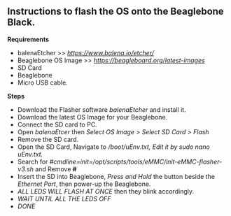 ## Instructions to flash the OS onto the Beaglebone Black.
**Requirements**<br />
- balenaEtcher >> *https://www.balena.io/etcher/* <br />
- Beaglebone OS Image >> *https://beagleboard.org/latest-images* <br />
- SD Card<br />
- Beaglebone<br />
- Micro USB cable.<br />

**Steps**<br />
- Download the Flasher software *balenaEtcher* and install it.<br />
- Download the latest OS Image for your Beaglebone.<br />
- Connect the SD card to PC.
- Open *balenaEtcer* then *Select OS Image > Select SD Card > Flash*<br />
- Remove the SD card.<br />
- Open the SD Card, Navigate to */boot/uEnv.txt, Edit it by *sudo nano uEnv.txt*.*<br />
- Search for *#cmdline=init=/opt/scripts/tools/eMMC/init-eMMC-flasher-v3.sh* and Remove **#** <br />
- Insert the SD into Beaglebone, *Press and Hold* the button beside the *Ethernet Port*, then power-up the Beaglebone.<br />
- *ALL LEDS WILL FLASH AT ONCE* then they blink accordingly.<br />
- *WAIT UNTIL ALL THE LEDS OFF*<br />
- *DONE*<br />

